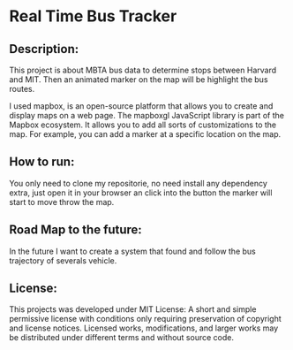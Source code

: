 # Real Time Bus Tracker

## Description:
This project is about MBTA bus data to determine stops between Harvard and MIT. Then an animated marker on the map will be highlight the bus routes.

I used mapbox, is an open-source platform that allows you to create and display maps on a web page. The mapboxgl JavaScript library is part of the Mapbox ecosystem. It allows you to add all sorts of customizations to the map. For example, you can add a marker at a specific location on the map.

## How to run:
You only need to clone my repositorie, no need install any dependency extra, just open it in your browser an click into the <show bus stops> button the marker will start to move throw the map.
  
## Road Map to the future:
In the future I want to create a system that found and follow the bus trajectory of severals vehicle.

## License:
This projects was developed under MIT License: A short and simple permissive license with conditions only requiring preservation of copyright and license notices. Licensed works, modifications, and larger works may be distributed under different terms and without source code.
  
